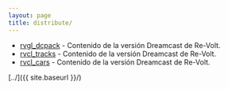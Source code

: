 ```yaml
---
layout: page
title: distribute/
---
```


*  [rvgl_dcpack](https://re-volt.cl/distribute/rvgl_dcpack.zip) - Contenido de la versión Dreamcast de Re-Volt.
*  [rvcl_tracks](https://anonfiles.com/b2neD60cv2/rvcl_tracks_zip) - Contenido de la versión Dreamcast de Re-Volt.
*  [rvcl_cars](https://anonfiles.com/D9k9D605v2/rvcl_cars_zip) - Contenido de la versión Dreamcast de Re-Volt.

[../]({{ site.baseurl }}/)
